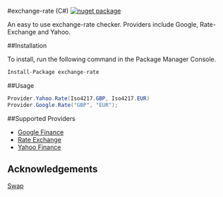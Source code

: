 #exchange-rate (C#) [![nuget package](https://badge.fury.io/nu/exchange-rate.png)](http://badge.fury.io/nu/exchange-rate.png)

An easy to use exchange-rate checker. Providers include Google, Rate-Exchange and Yahoo.

##Installation

To install, run the following command in the Package Manager Console.

```csharp
Install-Package exchange-rate
```

##Usage

```cs
Provider.Yahoo.Rate(Iso4217.GBP, Iso4217.EUR)
Provider.Google.Rate("GBP", "EUR");
```

##Supported Providers
- [Google Finance](http://www.google.com/finance)
- [Rate Exchange](https://rate-exchange.appspot.com/)
- [Yahoo Finance](https://finance.yahoo.com/)

## Acknowledgements
[Swap](https://github.com/florianv/swap/)
